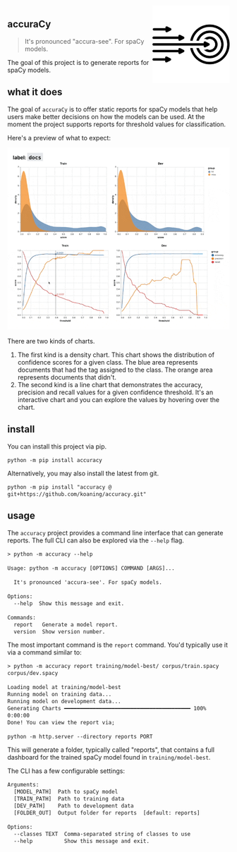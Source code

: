 <img src="icon.png" width=175 height=175 align="right">

## accuraCy

> It's pronounced "accura-see". For spaCy models.

The goal of this project is to generate reports for spaCy models.

## what it does

The goal of `accuraCy` is to offer static reports for spaCy models that
help users make better decisions on how the models can be used. At the 
moment the project supports reports for threshold values for classification. 

Here's a preview of what to expect:

![](gif.gif)

There are two kinds of charts.

1. The first kind is a density chart. This chart shows the distribution
of confidence scores for a given class. The blue area represents documents
that had the tag assigned to the class. The orange area represents documents
that didn't.
2. The second kind is a line chart that demonstrates the accuracy, precision
and recall values for a given confidence threshold. It's an interactive chart
and you can explore the values by hovering over the chart.

## install 

You can install this project via pip. 

```
python -m pip install accuracy
```

Alternatively, you may also install the latest from git. 

```
python -m pip install "accuracy @ git+https://github.com/koaning/accuracy.git"
```

## usage
The `accuracy` project provides a command line interface that can
generate reports. The full CLI can also be explored via the `--help` flag. 

```
> python -m accuracy --help

Usage: python -m accuracy [OPTIONS] COMMAND [ARGS]...

  It's pronounced 'accura-see'. For spaCy models.

Options:
  --help  Show this message and exit.

Commands:
  report   Generate a model report.
  version  Show version number.
```

The most important command is the `report` command. You'd typically use it via 
a command similar to:

```
> python -m accuracy report training/model-best/ corpus/train.spacy corpus/dev.spacy

Loading model at training/model-best
Running model on training data...
Running model on development data...
Generating Charts ━━━━━━━━━━━━━━━━━━━━━━━━━━━━━━━━━━━━━━━━ 100% 0:00:00
Done! You can view the report via;

python -m http.server --directory reports PORT 
```

This will generate a folder, typically called "reports", that contains a full 
dashboard for the trained spaCy model found in `training/model-best`. 

The CLI has a few configurable settings:

```text
Arguments:
  [MODEL_PATH]  Path to spaCy model
  [TRAIN_PATH]  Path to training data
  [DEV_PATH]    Path to development data
  [FOLDER_OUT]  Output folder for reports  [default: reports]

Options:
  --classes TEXT  Comma-separated string of classes to use
  --help          Show this message and exit.
```

